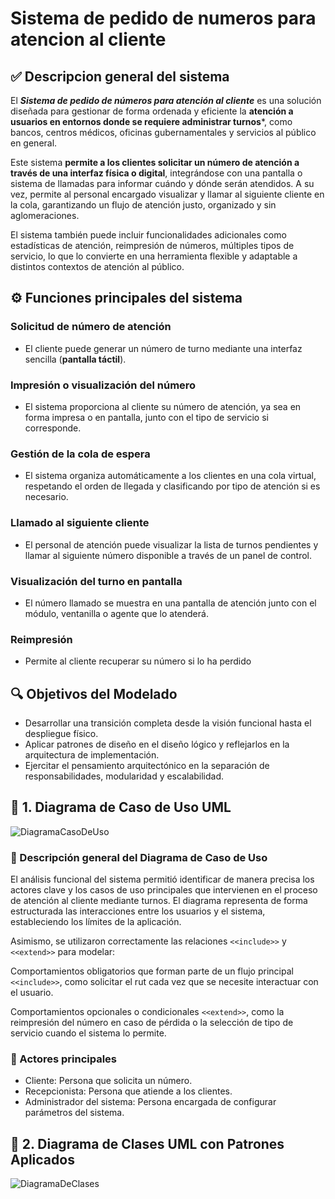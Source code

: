 # Sistema de pedido de numeros para atencion al cliente
## ✅ Descripcion general del sistema
El ***Sistema de pedido de números para atención al cliente*** es una solución diseñada para gestionar de forma ordenada y eficiente la **atención a usuarios en entornos donde se requiere administrar turnos***, como bancos, centros médicos, oficinas gubernamentales y servicios al público en general.

Este sistema **permite a los clientes solicitar un número de atención a través de una interfaz física o digital**, integrándose con una pantalla o sistema de llamadas para informar cuándo y dónde serán atendidos. A su vez, permite al personal encargado visualizar y llamar al siguiente cliente en la cola, garantizando un flujo de atención justo, organizado y sin aglomeraciones.

El sistema también puede incluir funcionalidades adicionales como estadísticas de atención, reimpresión de números, múltiples tipos de servicio, lo que lo convierte en una herramienta flexible y adaptable a distintos contextos de atención al público.

## ⚙️ Funciones principales del sistema
### Solicitud de número de atención
- El cliente puede generar un número de turno mediante una interfaz sencilla (**pantalla táctil**).
### Impresión o visualización del número
- El sistema proporciona al cliente su número de atención, ya sea en forma impresa o en pantalla, junto con el tipo de servicio si corresponde.
### Gestión de la cola de espera
- El sistema organiza automáticamente a los clientes en una cola virtual, respetando el orden de llegada y clasificando por tipo de atención si es necesario.
### Llamado al siguiente cliente
- El personal de atención puede visualizar la lista de turnos pendientes y llamar al siguiente número disponible a través de un panel de control.
### Visualización del turno en pantalla
- El número llamado se muestra en una pantalla de atención junto con el módulo, ventanilla o agente que lo atenderá.
### Reimpresión 
- Permite al cliente recuperar su número si lo ha perdido

## 🔍 Objetivos del Modelado
- Desarrollar una transición completa desde la visión funcional hasta el despliegue físico.
- Aplicar patrones de diseño en el diseño lógico y reflejarlos en la arquitectura de implementación.
- Ejercitar el pensamiento arquitectónico en la separación de responsabilidades, modularidad y escalabilidad.

## 🔹 1. Diagrama de Caso de Uso UML
![DiagramaCasoDeUso](https://github.com/user-attachments/assets/e3f9a901-9d4e-444d-b91b-a0e8077f11e2)

### 🧾 Descripción general del Diagrama de Caso de Uso
El análisis funcional del sistema permitió identificar de manera precisa los actores clave y los casos de uso principales que intervienen en el proceso de atención al cliente mediante turnos. El diagrama representa de forma estructurada las interacciones entre los 
usuarios y el sistema, estableciendo los límites de la aplicación.

Asimismo, se utilizaron correctamente las relaciones `<<include>>` y `<<extend>>` para modelar:

Comportamientos obligatorios que forman parte de un flujo principal `<<include>>`, como solicitar el rut cada vez que se necesite interactuar con el usuario.

Comportamientos opcionales o condicionales `<<extend>>`, como la reimpresión del número en caso de pérdida o la selección de tipo de servicio cuando el sistema lo permite.

### 👤 Actores principales
- Cliente: Persona que solicita un número.
- Recepcionista: Persona que atiende a los clientes.
- Administrador del sistema: Persona encargada de configurar parámetros del sistema. 

## 🔹 2. Diagrama de Clases UML con Patrones Aplicados
![DiagramaDeClases](https://github.com/user-attachments/assets/32eae0f7-ad22-4adf-8b32-23eca03ccecd)
